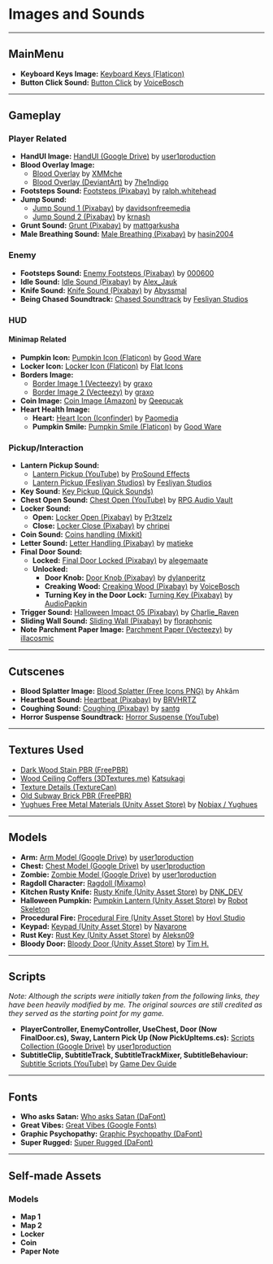 # Images and Sounds

---

## MainMenu

- **Keyboard Keys Image:** [Keyboard Keys (Flaticon)](https://www.flaticon.com/packs/keyboard-keys-9?utm_source=chatgpt.com)
- **Button Click Sound:** [Button Click](https://pixabay.com/sound-effects/menu-select-button-182476/) by [VoiceBosch](https://pixabay.com/sound-effects/menu-select-button-182476/)

---

## Gameplay

### Player Related

- **HandUI Image:** [HandUI (Google Drive)](https://drive.google.com/drive/folders/1Yekgbp8GlIO0o3Lc6LIHLwZBg0GguEVe) by [user1production](https://www.youtube.com/@user1productions883)
- **Blood Overlay Image:**
  - [Blood Overlay](https://pngtree.com/freepng/blood-border-red_7523282.html) by [XMMche](https://pngtree.com/xmmche_28953590?type=1)
  - [Blood Overlay (DeviantArt)](https://www.deviantart.com/7he1ndigo/art/Blood-Vignette-704205045) by [7he1ndigo](https://www.deviantart.com/7he1ndigo/gallery)
- **Footsteps Sound:** [Footsteps (Pixabay)](https://pixabay.com/sound-effects/walking-on-a-wooden-floor-14743/) by [ralph.whitehead](https://pixabay.com/users/freesound_community-46691455/)
- **Jump Sound:**
  - [Jump Sound 1 (Pixabay)](https://pixabay.com/sound-effects/jumping-on-wooden-floor-41234/) by [davidsonfreemedia](https://pixabay.com/users/freesound_community-46691455/)
  - [Jump Sound 2 (Pixabay)](https://pixabay.com/sound-effects/jumping-onto-wooden-floor-79941/) by [krnash](https://pixabay.com/users/freesound_community-46691455/)
- **Grunt Sound:** [Grunt (Pixabay)](https://pixabay.com/sound-effects/grunts-33249/) by [mattgarkusha](https://pixabay.com/users/freesound_community-46691455/)
- **Male Breathing Sound:** [Male Breathing (Pixabay)](https://pixabay.com/sound-effects/breathing-fast-247449/) by [hasin2004](https://pixabay.com/users/hasin2004-46173687/)

### Enemy

- **Footsteps Sound:** [Enemy Footsteps (Pixabay)](https://pixabay.com/sound-effects/stompwav-14753/) by [000600](https://pixabay.com/users/freesound_community-46691455/)
- **Idle Sound:** [Idle Sound (Pixabay)](https://pixabay.com/sound-effects/monster-211717/) by [Alex_Jauk](https://pixabay.com/users/alex_jauk-16800354/)
- **Knife Sound:** [Knife Sound (Pixabay)](https://pixabay.com/sound-effects/slashkut-108175/) by [Abyssmal](https://pixabay.com/users/freesound_community-46691455/)
- **Being Chased Soundtrack:** [Chased Soundtrack](https://www.fesliyanstudios.com/royalty-free-music/download/house-of-horrors/2841) by [Fesliyan Studios](https://www.fesliyanstudios.com/)

### HUD

#### Minimap Related

- **Pumpkin Icon:** [Pumpkin Icon (Flaticon)](https://www.flaticon.com/free-icon/pumpkin_685849?term=pumpkin+head&page=1&position=18&origin=search&related_id=685849) by [Good Ware](https://www.flaticon.com/authors/good-ware)
- **Locker Icon:** [Locker Icon (Flaticon)](https://www.flaticon.com/free-icon/storage_3967533?term=locker&page=1&position=43&origin=search&related_id=3967533) by [Flat Icons](https://www.flaticon.com/authors/flat-icons)
- **Borders Image:**
  - [Border Image 1 (Vecteezy)](https://www.vecteezy.com/png/51045274-halloween-circle-border-transparent) by [graxo](https://www.vecteezy.com/members/graxo)
  - [Border Image 2 (Vecteezy)](https://www.vecteezy.com/png/51045270-halloween-border-copy-space-area) by [graxo](https://www.vecteezy.com/members/graxo)
- **Coin Image:** [Coin Image (Amazon)](https://www.amazon.co.uk/Qeepucak-Halloween-Pumpkins-DDecorations-Souvenir/dp/B0D7CLYLMZ) by [Qeepucak](https://www.amazon.co.uk/s?k=Qeepucak)
- **Heart Health Image:**
  - **Heart:** [Heart Icon (Iconfinder)](https://www.iconfinder.com/icons/299063/heart_icon) by [Paomedia](https://www.iconfinder.com/paomedia)
  - **Pumpkin Smile:** [Pumpkin Smile (Flaticon)](https://www.flaticon.com/free-icon/pumpkin_685859) by [Good Ware](https://www.flaticon.com/authors/good-ware)

### Pickup/Interaction

- **Lantern Pickup Sound:**
  - [Lantern Pickup (YouTube)](https://www.youtube.com/watch?v=QC39Hl6A-1g) by [ProSound Effects](https://www.prosoundeffects.com/)
  - [Lantern Pickup (Fesliyan Studios)](https://www.fesliyanstudios.com/royalty-free-music/download/phantom-in-the-organ/1275) by [Fesliyan Studios](https://www.fesliyanstudios.com/)
- **Key Sound:** [Key Pickup (Quick Sounds)](https://quicksounds.com/sound/11094/pickup-key-10)
- **Chest Open Sound:** [Chest Open (YouTube)](https://www.youtube.com/watch?v=5u8Z82IITLI) by [RPG Audio Vault](https://www.patreon.com/rpgaudiovault)
- **Locker Sound:**
  - **Open:** [Locker Open (Pixabay)](https://pixabay.com/sound-effects/locker-openingclosing-40866/) by [Pr3tzelz](https://pixabay.com/users/freesound_community-46691455/)
  - **Close:** [Locker Close (Pixabay)](https://pixabay.com/sound-effects/locker-slam-1-101485/) by [chripei](https://pixabay.com/users/freesound_community-46691455/)
- **Coin Sound:** [Coins handling (Mixkit)](https://mixkit.co/free-sound-effects/coin/)
- **Letter Sound:** [Letter Handling (Pixabay)](https://pixabay.com/sound-effects/opening-letter-and-handling-paper-68370/) by [matieke](https://pixabay.com/users/freesound_community-46691455/)
- **Final Door Sound:**
  - **Locked:** [Final Door Locked (Pixabay)](https://pixabay.com/sound-effects/rattling-door-81387/) by [alegemaate](https://pixabay.com/users/freesound_community-46691455/)
  - **Unlocked:**
    - **Door Knob:** [Door Knob (Pixabay)](https://pixabay.com/sound-effects/door-knob-68960/) by [dylanperitz](https://pixabay.com/users/freesound_community-46691455/)
    - **Creaking Wood:** [Creaking Wood (Pixabay)](https://pixabay.com/sound-effects/creaking-wood-199971/) by [VoiceBosch](https://pixabay.com/users/voicebosch-30143949/)
    - **Turning Key in the Door Lock:** [Turning Key (Pixabay)](https://pixabay.com/sound-effects/turning-key-in-the-door-lock-304969/) by [AudioPapkin](http://pixabay.com/users/audiopapkin-14728698/)
- **Trigger Sound:** [Halloween Impact 05 (Pixabay)](https://pixabay.com/sound-effects/halloween-impact-05-93808/) by [Charlie_Raven](https://pixabay.com/users/charlie_raven-26171802/)
- **Sliding Wall Sound:** [Sliding Wall (Pixabay)](https://pixabay.com/sound-effects/push-stone-statue-1-188171/) by [floraphonic](https://pixabay.com/users/floraphonic-38928062/)
- **Note Parchment Paper Image:** [Parchment Paper (Vecteezy)](https://www.vecteezy.com/png/52215028-old-antique-paper-parchment) by [illacosmic](https://www.vecteezy.com/members/106392952000268293547)

---

## Cutscenes

- **Blood Splatter Image:** [Blood Splatter (Free Icons PNG)](https://www.freeiconspng.com/img/44474) by Ahkâm
- **Heartbeat Sound:** [Heartbeat (Pixabay)](https://pixabay.com/sound-effects/heartbeat-02-225103/) by [BRVHRTZ](https://pixabay.com/users/brvhrtz-33128829/)
- **Coughing Sound:** [Coughing (Pixabay)](https://pixabay.com/sound-effects/cough-voice-12330/) by [santg](https://pixabay.com/users/santg-22443510/)
- **Horror Suspense Soundtrack:** [Horror Suspense (YouTube)](https://www.youtube.com/watch?v=g4twzqvxHrk)

---

## Textures Used

- [Dark Wood Stain PBR (FreePBR)](https://freepbr.com/product/dark-wood-stain-pbr/)
- [Wood Ceiling Coffers (3DTextures.me)](https://3dtextures.me/2020/12/22/wood-ceiling-coffers-002/) [Katsukagi](https://3dtextures.me/author/gendosplace/)
- [Texture Details (TextureCan)](https://www.texturecan.com/details/572/)
- [Old Subway Brick PBR (FreePBR)](https://freepbr.com/product/old-subway-brick-pbr/)
- [Yughues Free Metal Materials (Unity Asset Store)](https://assetstore.unity.com/packages/2d/textures-materials/metals/yughues-free-metal-materials-12949?srsltid=AfmBOor6qOGcIKXY1QjpE-GKdd9xq6bDt-mzoWRGOABxSEkmaz1kdT-s) by [Nobiax / Yughues](https://assetstore.unity.com/publishers/4986)

---

## Models

- **Arm:** [Arm Model (Google Drive)](https://drive.google.com/drive/folders/1yRuGXHGHesCBgSzls0kkWXy2yfHHCPqb) by [user1production](https://www.youtube.com/@user1productions883)
- **Chest:** [Chest Model (Google Drive)](https://drive.google.com/drive/folders/1gH5YIdbIBOQI1fx6lgBEDMxvPQ3753K-) by [user1production](https://www.youtube.com/@user1productions883)
- **Zombie:** [Zombie Model (Google Drive)](https://drive.google.com/drive/folders/1jKnXUKCYkA9TVDhtGpY3Un5PWo9eQZyk) by [user1production](https://www.youtube.com/@user1productions883)
- **Ragdoll Character:** [Ragdoll (Mixamo)](https://www.mixamo.com/#/?page=1&query=Romero&type=Character)
- **Kitchen Rusty Knife:** [Rusty Knife (Unity Asset Store)](https://assetstore.unity.com/packages/3d/props/weapons/hq-kitchen-rusty-knife-83994?srsltid=AfmBOooLOxy1SqkKCHfWAjd7_7vG2Ee_4eyk0mfr8ENga5WMP3Fp37C0) by [DNK_DEV](https://assetstore.unity.com/publishers/18994)
- **Halloween Pumpkin:** [Pumpkin Lantern (Unity Asset Store)](https://assetstore.unity.com/packages/3d/props/halloween-pumpkin-lantern-153723) by [Robot Skeleton](https://assetstore.unity.com/publishers/40977)
- **Procedural Fire:** [Procedural Fire (Unity Asset Store)](https://assetstore.unity.com/packages/vfx/particles/fire-explosions/procedural-fire-141496) by [Hovl Studio](https://assetstore.unity.com/publishers/28391)
- **Keypad:** [Keypad (Unity Asset Store)](https://assetstore.unity.com/packages/3d/props/electronics/keypad-free-262151) by [Navarone](https://assetstore.unity.com/publishers/73410)
- **Rust Key:** [Rust Key (Unity Asset Store)](https://assetstore.unity.com/packages/3d/props/rust-key-167590) by [Aleksn09](https://assetstore.unity.com/publishers/39424)
- **Bloody Door:** [Bloody Door (Unity Asset Store)](https://assetstore.unity.com/packages/3d/props/interior/tim-s-horror-assets-the-bloody-door-70847) by [Tim H.](https://assetstore.unity.com/publishers/16233)

---

## Scripts

*Note: Although the scripts were initially taken from the following links, they have been heavily modified by me. The original sources are still credited as they served as the starting point for my game.*

- **PlayerController, EnemyController, UseChest, Door (Now FinalDoor.cs), Sway, Lantern Pick Up (Now PickUpItems.cs):** [Scripts Collection (Google Drive)](https://drive.google.com/drive/folders/1LRi0tOeAhxLp62AU6AbM06ChW34JkaDy) by [user1production](https://www.youtube.com/@user1productions883)
- **SubtitleClip, SubtitleTrack, SubtitleTrackMixer, SubtitleBehaviour:** [Subtitle Scripts (YouTube)](https://www.youtube.com/watch?v=12bfRIvqLW4) by [Game Dev Guide](https://www.youtube.com/@GameDevGuide)

---

## Fonts

- **Who asks Satan:** [Who asks Satan (DaFont)](https://www.dafont.com/who-asks-satan.font)
- **Great Vibes:** [Great Vibes (Google Fonts)](https://fonts.google.com/specimen/Great+Vibes)
- **Graphic Psychopathy:** [Graphic Psychopathy (DaFont)](https://www.dafont.com/graphic-psychopathy.font)
- **Super Rugged:** [Super Rugged (DaFont)](https://www.dafont.com/super-rugged.font)

---

## Self-made Assets

### Models

- **Map 1**
- **Map 2**
- **Locker**
- **Coin**
- **Paper Note**
